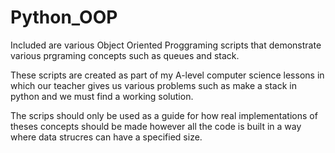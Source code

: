 # Python_OOP
Included are various Object Oriented Proggraming scripts that demonstrate various prgraming concepts such as queues and stack.

These scripts are created as part of my A-level computer science lessons in which our teacher gives us various problems such as make a stack in python
and we must find a working solution.

The scrips should only be used as a guide for how real implementations of theses concepts should be made however all the code is built in a way where data strucres
can have a specified size.
